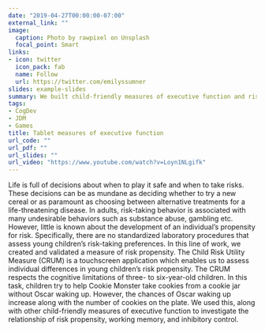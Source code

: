 ```yaml
---
date: "2019-04-27T00:00:00-07:00"
external_link: ""
image:
  caption: Photo by rawpixel on Unsplash
  focal_point: Smart
links:
- icon: twitter
  icon_pack: fab
  name: Follow
  url: https://twitter.com/emilyssumner
slides: example-slides
summary: We built child-friendly measures of executive function and risk propensity.
tags:
- CogDev
- JDM
- Games
title: Tablet measures of executive function
url_code: ""
url_pdf: ""
url_slides: ""
url_video: "https://www.youtube.com/watch?v=Loyn1NLgifk"
---
```

Life is full of decisions about when to play it safe and when to take risks. These decisions can be as mundane as deciding whether to try a new cereal or as paramount as choosing between alternative treatments for a life-threatening disease. In adults, risk-taking behavior is associated with many undesirable behaviors such as substance abuse, gambling etc. However, little is known about the development of an individual’s propensity for risk. Specifically, there are no standardized laboratory procedures that assess young children’s risk-taking preferences. In this line of work, we created and validated a measure of risk propensity. The Child Risk Utility Measure (CRUM) is a touchscreen application which enables us to assess individual differences in young children’s risk propensity. The CRUM respects the cognitive limitations of three- to six-year-old children. In this task, children try to help Cookie Monster take cookies from a cookie jar without Oscar waking up. However, the chances of Oscar waking up increase along with the number of cookies on the plate. We used this, along with other child-friendly measures of executive function to investigate the relationship of risk propensity, working memory, and inhibitory control.

